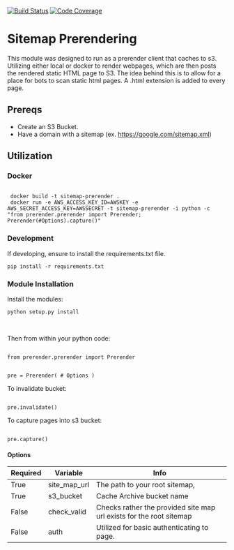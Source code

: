 [![Build Status](https://travis-ci.com/danquack/Sitemap-Prerendering-S3.svg?branch=master)](https://travis-ci.com/danquack/Sitemap-Prerendering-S3)
[![Code Coverage](https://codecov.io/gh/danquack/Sitemap-Prerendering-S3/branch/master/graph/badge.svg)](https://codecov.io/gh/danquack/Sitemap-Prerendering-S3)

# Sitemap Prerendering
This module was designed to run as a prerender client that caches to s3. Utilizing either local or docker to render webpages, which are then posts the rendered static HTML page to S3. The idea behind this is to allow for a place for bots to scan static html pages. A .html extension is added to every page.

## Prereqs
- Create an S3 Bucket. 
- Have a domain with a sitemap (ex. https://google.com/sitemap.xml)

## Utilization
### Docker
<code>
 docker build -t sitemap-prerender . 
 docker run -e AWS_ACCESS_KEY_ID=AWSKEY -e AWS_SECRET_ACCESS_KEY=AWSSECRET -t sitemap-prerender -i python -c "from prerender.prerender import Prerender; Prerender(#Options).capture()"
</code>

### Development
If developing, ensure to install the requirements.txt file.

<code>pip install -r requirements.txt</code>

### Module Installation
Install the modules:

<code>python setup.py install</code>

<br>

Then from within your python code:

<code>
from prerender.prerender import Prerender

pre = Prerender(
    # Options
)</code>

To invalidate bucket:

<code>
pre.invalidate()
</code>

To capture pages into s3 bucket:

<code>
pre.capture()
</code>


#### Options
<table>
  <thead>
    <th>
      Required
    </th>
    <th>
      Variable
    </th>
    <th>
      Info
    </th>
  </thead>
  <tr>
    <td>
      True
    </td>
    <td>
      site_map_url
    </td>
    <td>
      The path to your root sitemap,
    </td>
  </tr>
  <tr>
    <td>
      True
    </td>
    <td>
      s3_bucket
    </td>
    <td>
      Cache Archive bucket name
    </td>
  </tr>
  <tr>
    <td>
      False
    </td>
    <td>
      check_valid
    </td>
    <td>
      Checks rather the provided site map url exists for the root sitemap
    </td>
  </tr>
    <tr>
    <td>
      False
    </td>
    <td>
      auth
    </td>
    <td>
      Utilized for basic authenticating to page.
    </td>
  </tr>
</table>